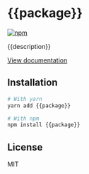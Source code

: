 # {{package}}

[![npm](https://img.shields.io/npm/dm/{{package}})](https://www.npmjs.com/package/{{package}})

{{description}}

[View documentation](https://mantine.dev/)

## Installation

```bash
# With yarn
yarn add {{package}}

# With npm
npm install {{package}}
```

## License

MIT
